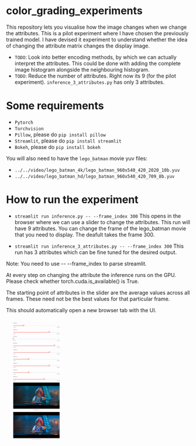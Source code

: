 # color_grading_experiments

This repository lets you visualise how the image changes when we change the attributes. This is a pilot experiment where I have chosen the previously trained model.
I have devised it experiment to understand whether the idea of changing the attribute matrix changes the display image.

* `TODO`: Look into better encoding methods, by which we can actually interpret the attributes. This could be done with adding the complete image histogram alongside the neighbouring histogram.
* `TODO`: Reduce the number of attributes. Right now its 9 (for the pilot experiment). `inference_3_attributes.py` has only 3 attributes.


# Some requirements

* `Pytorch` 
* `Torchvision` 
* `Pillow`, please do `pip install pillow`  
* `Streamlit`, please do `pip install streamlit`
* `Bokeh`, please do `pip install bokeh`

You will also need to have the `lego_batman` movie yuv files:

* `../../video/lego_batman_4k/lego_batman_960x540_420_2020_10b.yuv`
* `../../video/lego_batman_hd/lego_batman_960x540_420_709_8b.yuv`


#  How to run the experiment

* `streamlit run inference.py -- --frame_index 300` 
This opens in the browser where we can use a slider to change the attributes. This run will have 9 attributes.
You can change the frame of the lego_batman movie that you need to display. The deafult takes the frame 300.

* `streamlit run inference_3_attributes.py -- --frame_index 300`
This run has 3 attributes which can be fine tuned for the desired output.

Note: You need to use -- --frame_index to parse streamlit.

At every step on changing the attribute the inference runs on the GPU. Please check whether torch.cuda.is_available() is True.

The starting point of attributes in the slider are the average values across all frames. These need not be the best values for that particular frame.

This should automatically open a new browser tab with the UI.

![image](gif/gif_screencast.gif)
